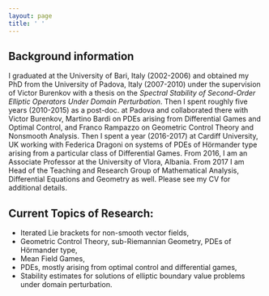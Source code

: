 ```yaml
---
layout: page
title: ' '
---
```





## Background information

I graduated at the University of Bari, Italy (2002-2006) and obtained my PhD from the University of Padova, Italy (2007-2010) under the supervision of Victor Burenkov with a thesis on the _Spectral Stability of Second-Order Elliptic Operators Under Domain Perturbation_. Then I spent roughly five years (2010-2015) as a post-doc. at Padova and collaborated there with Victor Burenkov, Martino Bardi on PDEs arising from Differential Games and Optimal Control, and Franco Rampazzo on Geometric Control Theory and Nonsmooth Analysis. Then I spent a year (2016-2017) at Cardiff University, UK working with Federica Dragoni on systems of PDEs of Hörmander type arising from a particular class of Differential Games. From 2016, I am an Associate Professor at the University of Vlora, Albania. From 2017 I am Head of the Teaching and Research Group of Mathematical Analysis, Differential Equations and Geometry as well. Please see my CV for additional details.  


## Current Topics of Research:

- Iterated Lie brackets for non-smooth vector fields,
- Geometric Control Theory, sub-Riemannian Geometry, PDEs of Hörmander type,
- Mean Field Games,
- PDEs, mostly arising from optimal control and differential games,
- Stability estimates for solutions of elliptic boundary value problems under domain perturbation.
		
